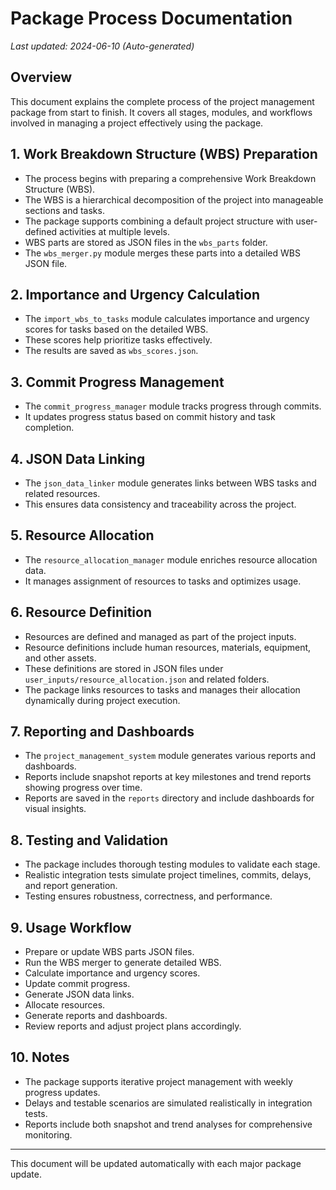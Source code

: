 # Package Process Documentation

_Last updated: 2024-06-10  (Auto-generated)_

## Overview

This document explains the complete process of the project management package from start to finish. It covers all stages, modules, and workflows involved in managing a project effectively using the package.

## 1. Work Breakdown Structure (WBS) Preparation

- The process begins with preparing a comprehensive Work Breakdown Structure (WBS).
- The WBS is a hierarchical decomposition of the project into manageable sections and tasks.
- The package supports combining a default project structure with user-defined activities at multiple levels.
- WBS parts are stored as JSON files in the `wbs_parts` folder.
- The `wbs_merger.py` module merges these parts into a detailed WBS JSON file.

## 2. Importance and Urgency Calculation

- The `import_wbs_to_tasks` module calculates importance and urgency scores for tasks based on the detailed WBS.
- These scores help prioritize tasks effectively.
- The results are saved as `wbs_scores.json`.

## 3. Commit Progress Management

- The `commit_progress_manager` module tracks progress through commits.
- It updates progress status based on commit history and task completion.

## 4. JSON Data Linking

- The `json_data_linker` module generates links between WBS tasks and related resources.
- This ensures data consistency and traceability across the project.

## 5. Resource Allocation

- The `resource_allocation_manager` module enriches resource allocation data.
- It manages assignment of resources to tasks and optimizes usage.

## 6. Resource Definition

- Resources are defined and managed as part of the project inputs.
- Resource definitions include human resources, materials, equipment, and other assets.
- These definitions are stored in JSON files under `user_inputs/resource_allocation.json` and related folders.
- The package links resources to tasks and manages their allocation dynamically during project execution.

## 7. Reporting and Dashboards

- The `project_management_system` module generates various reports and dashboards.
- Reports include snapshot reports at key milestones and trend reports showing progress over time.
- Reports are saved in the `reports` directory and include dashboards for visual insights.

## 8. Testing and Validation

- The package includes thorough testing modules to validate each stage.
- Realistic integration tests simulate project timelines, commits, delays, and report generation.
- Testing ensures robustness, correctness, and performance.

## 9. Usage Workflow

- Prepare or update WBS parts JSON files.
- Run the WBS merger to generate detailed WBS.
- Calculate importance and urgency scores.
- Update commit progress.
- Generate JSON data links.
- Allocate resources.
- Generate reports and dashboards.
- Review reports and adjust project plans accordingly.

## 10. Notes

- The package supports iterative project management with weekly progress updates.
- Delays and testable scenarios are simulated realistically in integration tests.
- Reports include both snapshot and trend analyses for comprehensive monitoring.

---

This document will be updated automatically with each major package update.
